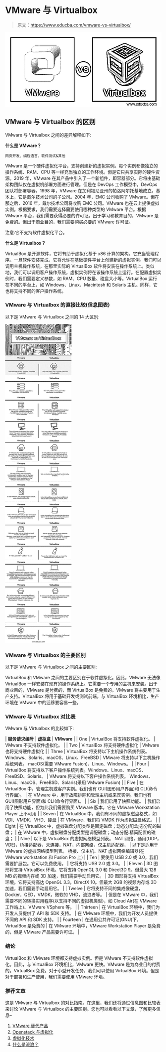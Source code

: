 # VMware 与 Virtualbox

> 原文：<https://www.educba.com/vmware-vs-virtualbox/>

![VMware vs Virtualbox](img/dd515cf11cd2f6fde720a8c5aa148cfc.png)



## VMware 与 Virtualbox 的区别

VMware 与 Virtualbox 之间的差异解释如下:

**什么是 VMware？**

<small>网页开发、编程语言、软件测试&其他</small>

VMware 是一个硬件虚拟化平台，支持创建新的虚拟实例。每个实例都像独立的操作系统、RAM、CPU 等一样充当独立的工作环境。但是它只共享实际的硬件资源。2019 年，VMware 在其产品中引入了一个新组件，即容器部分。它将由基础架构团队仅在虚拟机部署方面进行管理。但是在 DevOps 工作模型中，DevOps 团队将部署容器。1998 年，VMware 在加利福尼亚州的帕洛阿尔托基地成立。基本上，它是戴尔技术公司的子公司。2004 年，EMC 公司收购了 VMware。但在那之后，2016 年，戴尔技术公司将收购 EMC 公司。VMware 也在云上提供虚拟实例。根据要求，我们需要选择需要使用哪种类型的 VMware 平台。根据 VMware 平台，我们需要获得必要的许可证。出于学习和教育目的，VMware 是免费的。但出于商业目的，我们需要购买必要的 VMware 许可证。

注意:它不支持软件虚拟化平台。

**什么是 Virtualbox？**

VirtualBox 是开源软件，它将有助于虚拟化基于 x86 计算的架构。它充当管理程序。一旦软件安装完成，它将允许在基础硬件平台上创建新的虚拟实例。我们可以调用主机操作系统，在那里实际的 VirtualBox 软件将安装在操作系统上。类似地，我们可以调用客户操作系统，虚拟实例将在该操作系统上运行。在配置虚拟实例时，我们需要定义参数，如 RAM、CPU 数量、磁盘大小等。VirtualBox 运行在不同的平台上，如 Windows、Linux、Macintosh 和 Solaris 主机。同样，它也将支持不同的客户操作系统。

### VMware 与 Virtualbox 的直接比较(信息图表)

以下是 VMware 与 Virtualbox 之间的 14 大区别:

![VMware-vs-Virtualbox-info](img/836e2b4bf62c984fbdb4df8bd90c4aae.png)



### VMware 与 Virtualbox 的主要区别

以下是 VMware 与 Virtualbox 之间的主要区别:

VirtualBox 和 VMware 之间的主要区别在于软件虚拟化。因此，VMware 无法像 VirtualBox 一样安装在现有的操作系统上。它需要一个专用的主机来安装。出于商业目的，VMware 是付费的，而 VirtualBox 是免费的。VMware 将主要用于生产支持。VirtualBox 将用于基础开发或测试前端。与 VirtualBox 环境相比，生产环境在 VMware 中的迁移要容易一些。

### VMware 与 Virtualbox 对比表

VMware 与 Virtualbox 的比较如下:

| **服务请求编号** | **虚拟盒** | **VMware** |
| One | VirtualBox 将支持软件虚拟化。 | VMware 不支持软件虚拟化。 |
| Two | VirtualBox 将支持硬件虚拟化 | VMware 也将支持硬件虚拟化 |
| Three | VirtualBox 将支持以下主机操作系统列表。Windows、Solaris、macOS、Linux、FreeBSD | VMware 将支持以下主机操作系统列表。
macOS(需要 VMware Fusion)、Linux、Windows。 |
| Four | VirtualBox 将支持以下客户操作系统列表。Windows、Linux、macOS、FreeBSD、Solaris、 | VMware 将支持以下客户操作系统列表。
Windows、Linux、macOS、FreeBSD、Solaris(采用 VMware Fusion) |
| Five | 在 VirtualBox 中，管理主机或客户实例。我们也有 GUI(图形用户界面)和 CLI(命令行界面)。 | 在 VMware 中，用于故障排除和管理主机或来宾实例。我们也有 GUI(图形用户界面)和 CLI(命令行界面)。 |
| Six | 我们启用了快照功能。 | 我们启用了快照功能，但为此我们需要购买 VMware 版本。它在 VMware Workstation Player 上不可用 |
| Seven | 在 VirtualBox 中，我们有不同的虚拟磁盘格式，如 VDI、VMDK、VHD、硬盘 | 在 VMware，我们将 VMDK 作为虚拟磁盘格式。 |
| Eight | 在 VirtualBox 中，虚拟磁盘分配类型是固定磁盘；动态分配:动态分配的磁盘； | 在 VMware 中，虚拟磁盘分配类型是调配磁盘；动态分配:精简配置的磁盘； |
| Nine | 以下是 VirtualBox 的虚拟网络模型列表。
NAT 网络，通用(UDP，VDE)，桥接适配器，未连接，NAT，内部网络，仅主机适配器， | 以下是适用于 VMware 的虚拟网络模型列表。
桥接、仅主机、NAT 虚拟网络编辑器(在 VMware workstation 和 Fusion Pro 上) |
| Ten | 要使用 USB 2.0 或 3.0，我们需要扩展包。它可以免费使用。 | 它将支持 USB 2.0 或 3.0。 |
| Eleven | 3D 图形将支持 VirtualBox 环境。它将支持 OpenGL 3.0 和 Direct3D 9。但最大 128 MB 的视频内存或 3D 加速，我们需要手动启用它。 | 3D 图形将支持 VirtualBox 环境。它将支持高达 OpenGL 3.3，DirectX 10。但最大 2GB 的视频内存或 3D 加速，我们需要手动启用它。 |
| Twelve | 它将支持不同的集成像硬盘，Docker，QED，VMDK，微软的 VHD，流浪者等。 | 但是在 VMware 中，我们需要不同的转换实用程序(以支持不同的虚拟机类型)，如 Cloud Air(在 VMware 工作站上)、VMware VSphere 等。 |
| Thirteen | 在 VirtualBox 环境中，我们为开发人员提供了 API 和 SDK 支持。 | 在 VMware 环境中，我们为开发人员提供不同的 API 和 SDK 支持。 |
| Fourteen | 在通用公共许可证(GNU)下，VirtualBox 是免费的 | 在 VMware 环境中，VMware Workstation Player 是免费的，但是 VMware 产品需要许可证。 |

### 结论

VirtualBox 和 VMware 环境都支持虚拟实例。但是 VMware 不支持软件虚拟化。因此，与 VirtualBox 环境相比，VMware 更快。VMware 是为商业目的付费的。VirtualBox 免费。对于小型开发任务，我们可以使用 VirtualBox 环境。但是对于部署和生产使用，我们需要使用 VMware 环境。

### 推荐文章

这是 VMware 与 Virtualbox 的对比指南。在这里，我们还将通过信息图和比较表来讨论 VMware 与 Virtualbox 的主要区别。您也可以看看以下文章，了解更多信息–

1.  [VMware 替代产品](https://www.educba.com/vmware-alternatives/)
2.  [Openstack 与虚拟化](https://www.educba.com/openstack-vs-virtualization/)
3.  [虚拟化技术](https://www.educba.com/virtualization-techniques/)
4.  [什么是流浪？](https://www.educba.com/what-is-vagrant/)





